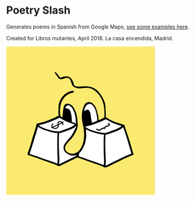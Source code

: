 # Poetry Slash

Generates poems in Spanish from Google Maps, [see some examples here](doc/poemitas-al-sol.md).

Created for Libros mutantes, April 2018. La casa encendida, Madrid.

<img src="doc/poetry-slash.png" width="400px">
